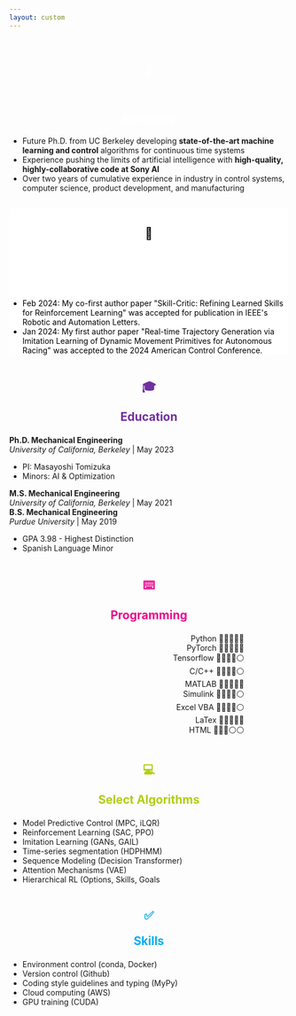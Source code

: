 ```yaml
---
layout: custom
---
```

<!-- ## About Me -->
<div class="colored-block" style="margin-bottom: 10px;">
  <div class="container">
<div class="column1">
<h2><p style="text-align: center;color:white;line-height: 90px" class="emoji-text">📄<h2 style="color:white;text-align:center">Summary</h2></p></h2></div>
<div class="column2">
<p>
<ul>
<li> Future Ph.D. from UC Berkeley developing <b>state-of-the-art machine learning and control</b> algorithms for continuous time systems </li>
<li>Experience pushing the limits of artificial intelligence with <b>high-quality, highly-collaborative code at Sony AI </b></li>
<li>Over two years of cumulative experience in industry in control systems, computer science, product development, and manufacturing </li>
</ul></p>
</div>
</div>
</div>
<!-- style="margin-top: 0pt;" -->

<!-- ## About Me -->
<div class="colored-block" style="margin-bottom: 10px;background-color:white;color: black">
  <div class="container">
<div class="column1">
<h2><p style="text-align: center;color:black;line-height: 90px" class="emoji-text">📰<h2 style="color:white;text-align:center">News</h2></p></h2></div>
    <div class="column2">
<p>
<ul>
<li> Feb 2024: My co-first author paper "Skill-Critic: Refining Learned Skills for Reinforcement Learning" was accepted for publication in IEEE's Robotic and Automation Letters.  </li>
<li> Jan 2024: My first author paper "Real-time Trajectory Generation via Imitation Learning of Dynamic Movement Primitives for Autonomous Racing" was accepted to the 2024 American Control Conference. </li>
</ul></p>
</div>
</div>
</div>

<div class="container">
    <div class="column">
        <h2><p style="text-align: center;color:#7030A0;" class="emoji-text">🎓</p><p style="text-align: center;color:#7030A0;">Education</p></h2>
        <!-- <p><b>Ph.D. Mechanical Engineering</b><br>
        <i>University of California, Berkeley</i> | May 2023 <br>
        <b>M.S. Mechanical Engineering </b><br>
        <i>University of California, Berkeley </i> | May 2021 <br>
                <ul>
        <li>GPA 3.98 - Highest Distinction</li>
        <li>Spanish Language Minor</li>
        </ul>
        <b>B.S. Mechanical Engineering</b><br>
        <i>Purdue University</i> | May 2019 <br>
        <ul>
        <li>GPA 3.98 - Highest Distinction</li>
        <li>Spanish Language Minor</li>
        </ul></p>
        <p> -->
    <b>Ph.D. Mechanical Engineering</b><br>
    <i>University of California, Berkeley</i> | May 2023 <br>
    <ul>
        <li>PI: Masayoshi Tomizuka</li>
        <li>Minors: AI & Optimization</li>
    </ul>
    <b>M.S. Mechanical Engineering</b><br>
    <i>University of California, Berkeley</i> | May 2021 <br>
    <b>B.S. Mechanical Engineering</b><br>
    <i>Purdue University</i> | May 2019 <br>
    <ul>
        <li>GPA 3.98 - Highest Distinction</li>
        <li>Spanish Language Minor</li>
    </ul>
    </div>
    <div class="column">
            <h2><p style="text-align: center;color:#ec008c;" class="emoji-text">⌨️
</p><p style="text-align: center;color:#ec008c;">Programming</p></h2>
        <p style="text-align: right;margin-right: 60pt"> Python   🔵🔵🔵🔵🔵<br>
        PyTorch   🔵🔵🔵🔵🔵<br>
        Tensorflow   🔵🔵🔵🔵⚪<br>
        C/C++   🔵🔵🔵🔵⚪<br>
        MATLAB   🔵🔵🔵🔵🔵<br>
        Simulink   🔵🔵🔵🔵⚪<br>
        Excel VBA   🔵🔵🔵🔵⚪<br>
        LaTex   🔵🔵🔵🔵🔵<br>
        HTML   🔵🔵🔵⚪⚪<br>
    </p>
</div>
</div>

<div class="container">
    <div class="column">
        <h2><p style="text-align: center;color:#b2ce13;" class="emoji-text">💻</p><p style="text-align: center;color:#b2ce13;">Select Algorithms</p></h2>
        <p><ul>
            <li>Model Predictive Control (MPC, iLQR)</li>
            <li>Reinforcement Learning (SAC, PPO)</li>
            <li>Imitation Learning (GANs, GAIL)</li>
            <li>Time-series segmentation (HDPHMM) </li>
            <li>Sequence Modeling (Decision Transformer) </li>
            <li> Attention Mechanisms (VAE)</li>
                <li>Hierarchical RL (Options, Skills, Goals</li>
        </ul></p>
    </div>
    <div class="column">
            <h2><p style="text-align: center;color:#00adef;" class="emoji-text">✅</p><p style="text-align: center;color:#00adef;">Skills</p></h2>
        <p>
        <ul>
        <li> Environment control (conda, Docker) </li>
        <li> Version control (Github)</li>
        <li> Coding style guidelines and typing (MyPy)</li>
        <li> Cloud computing (AWS)</li>
        <li> GPU training (CUDA)</li></ul></p>
    </div>
</div>

